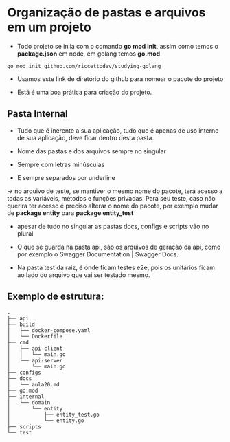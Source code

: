 # Organização de pastas e arquivos em um projeto

- Todo projeto se iniia com o comando **go mod init**, assim como temos o **package.json** em node, em golang temos **go.mod**

```
go mod init github.com/riccettodev/studying-golang
```

- Usamos este link de diretório do github para nomear o pacote do projeto

- Está é uma boa prática para criação do projeto.

## Pasta Internal

- Tudo que é inerente a sua aplicação, tudo que é apenas de uso interno de sua aplicação, deve ficar dentro desta pasta.

- Nome das pastas e dos arquivos sempre no singular
- Sempre com letras minúsculas
- E sempre separados por underline

-> no arquivo de teste, se mantiver o mesmo nome do pacote, terá acesso a todas as variáveis, métodos e funções privadas. Para seu teste, caso não querira ter acesso é preciso alterar o nome do pacote, por exemplo mudar de **package entity** para **package entity_test**

- apesar de tudo no singular as pastas docs, configs e scripts vão no plural

- O que se guarda na pasta api, são os arquivos de geração da api, como por exemplo o Swagger Documentation | Swagger Docs.

- Na pasta test da raiz, é onde ficam testes e2e, pois os unitários ficam ao lado do arquivo que vai ser testado mesmo.

## Exemplo de estrutura:

```
.
├── api
├── build
│   ├── docker-compose.yaml
│   └── Dockerfile
├── cmd
│   ├── api-client
│   │   └── main.go
│   └── api-server
│       └── main.go
├── configs
├── docs
│   └── aula20.md
├── go.mod
├── internal
│   └── domain
│       └── entity
│           ├── entity_test.go
│           └── entity.go
├── scripts
└── test
```
